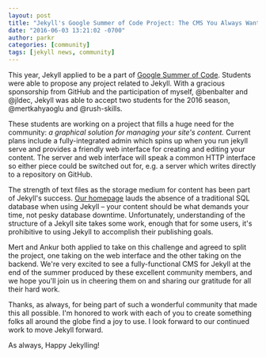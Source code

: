 ```yaml
---
layout: post
title: "Jekyll's Google Summer of Code Project: The CMS You Always Wanted"
date: "2016-06-03 13:21:02 -0700"
author: parkr
categories: [community]
tags: [jekyll news, community]
---
```


This year, Jekyll applied to be a part of [Google Summer of Code](https://summerofcode.withgoogle.com/how-it-works/). Students were able to propose any project related to Jekyll. With a gracious sponsorship from GitHub and the participation of myself, @benbalter and @jldec, Jekyll was able to accept two students for the 2016 season, @mertkahyaoglu and @rush-skills.

These students are working on a project that fills a huge need for the community: _a graphical solution for managing your site's content._ Current plans include a fully-integrated admin which spins up when you run jekyll serve and provides a friendly web interface for creating and editing your content. The server and web interface will speak a common HTTP interface so either piece could be switched out for, e.g. a server which writes directly to a repository on GitHub.

The strength of text files as the storage medium for content has been part of Jekyll's success. [Our homepage](/) lauds the absence of a traditional SQL database when using Jekyll – your content should be what demands your time, not pesky database downtime. Unfortunately, understanding of the structure of a Jekyll site takes some work, enough that for some users, it's prohibitive to using Jekyll to accomplish their publishing goals.

Mert and Ankur both applied to take on this challenge and agreed to split the project, one taking on the web interface and the other taking on the backend. We're very excited to see a fully-functional CMS for Jekyll at the end of the summer produced by these excellent community members, and we hope you'll join us in cheering them on and sharing our gratitude for all their hard work.

Thanks, as always, for being part of such a wonderful community that made this all possible. I'm honored to work with each of you to create something folks all around the globe find a joy to use. I look forward to our continued work to move Jekyll forward.

As always, Happy Jekylling!
